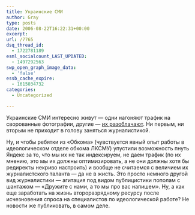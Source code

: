 ```yaml
---
title: Украинские СМИ
author: Gray
type: posts
date: 2006-08-22T16:22:31+00:00
excerpt:
url: /7765
dsq_thread_id:
  - 1722781189
esml_socialcount_LAST_UPDATED:
  - 1497292563
swp_open_graph_image_data:
  - 'false'
essb_cache_expire:
  - 1615034732
categories:
  - Uncategorized

---
```








Украинские СМИ интересно живут &#8212; одни нагоняют трафик на сворованные фотографии, другие &#8212; <a href="http://www.obkom.net.ua/articles/2006-08/22.1301.shtml" target="_blank">их разоблачают</a>. Ни первым, ни вторым не приходит в голову заняться журналистикой. 

Ну, и чтобы ребятки из &#171;Обкома&#187; (чувствуется явный опыт работы в идеологическом отделе обкома ЛКСМУ) упустили возможность пнуть Яндекс за то, что мы их не так индексируем, не даем трафик (по их мнению, это мы их должны оптимизировать, а не они должны хотя бы редиректы некриво настроить) и вообще не считаемся с величием их журналистского таланта &#8212; да не в жисть. Это просто немного другой вид журналистики &#8212; агитация под видом публицистики пополам с шантажом &#8212; &#171;Дружите с нами, а то мы про вас напишем&#187;. Ну, а как еще заработать на жизнь второразрядному ресурсу после исчезновения спроса на специалистов по идеологической работе? Не новости же публиковать, в самом деле.